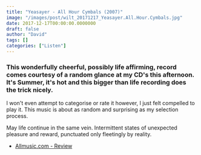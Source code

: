 ```yaml
---
title: "Yeasayer - All Hour Cymbals (2007)"
image: "/images/post/wilt_20171217_Yeasayer.All.Hour.Cymbals.jpg"
date: 2017-12-17T00:00:00.0000000
draft: false
author: "David"
tags: []
categories: ["Listen"]
---
```

### This wonderfully cheerful, possibly life affirming, record comes courtesy of a random glance at my CD's this afternoon. It's Summer, it's hot and this bigger than life recording does the trick nicely.

 I won't even attempt to categorise or rate it however, I just felt compelled to play it. This music is about as random and surprising as my selection process.

 May life continue in the same vein. Intermittent states of unexpected pleasure and reward, punctuated only fleetingly by reality.

-  [Allmusic.com - Review](https://www.allmusic.com/album/all-hour-cymbals-mw0000750096)